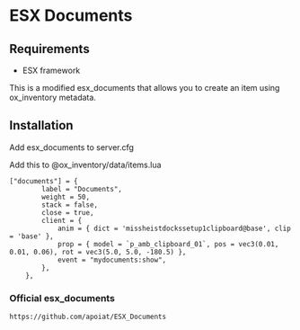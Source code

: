 
# ESX Documents

## Requirements
* ESX framework

This is a modified esx_documents that allows you to create an item using ox_inventory metadata.

## Installation
Add esx_documents to server.cfg

Add this to @ox_inventory/data/items.lua
```
["documents"] = {
		label = "Documents",
		weight = 50,
		stack = false,
		close = true,
		client = {
			anim = { dict = 'missheistdockssetup1clipboard@base', clip = 'base' },
			prop = { model = `p_amb_clipboard_01`, pos = vec3(0.01, 0.01, 0.06), rot = vec3(5.0, 5.0, -180.5) },
			event = "mydocuments:show",
		},
	},
```
### Official esx_documents
```
https://github.com/apoiat/ESX_Documents
```
